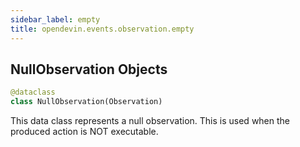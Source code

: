 ```yaml
---
sidebar_label: empty
title: opendevin.events.observation.empty
---
```


## NullObservation Objects

```python
@dataclass
class NullObservation(Observation)
```

This data class represents a null observation.
This is used when the produced action is NOT executable.

